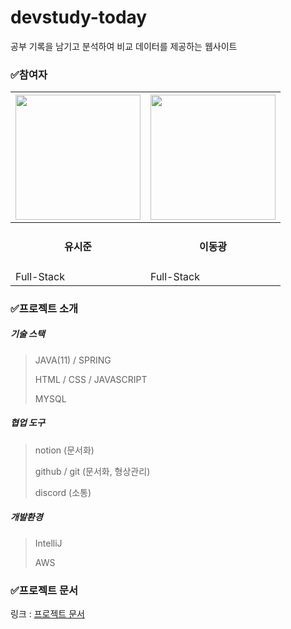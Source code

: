# devstudy-today
공부 기록을 남기고 분석하여 비교 데이터를 제공하는 웹사이트

### ✅참여자

|<a href="https://github.com/SiJun-Yoo"><img src = "https://avatars.githubusercontent.com/u/58085920?v=4" width="200" height="200"/></a>|<a href="https://github.com/riverrevir"><img src = "https://avatars.githubusercontent.com/u/81510864?v=4" width="200" height="200"/></a>|
|------|------|
|<div align ="center"><h4>유시준</h4><div>|<div align ="center"><h4>이동광</h4><div>|
|Full-Stack|Full-Stack|

### ✅프로젝트 소개

##### 기술 스택
> JAVA(11) / SPRING
>
> HTML / CSS / JAVASCRIPT
>
> MYSQL

##### 협업 도구
> notion (문서화)
> 
> github / git (문서화, 형상관리)
> 
> discord (소통)
>
  
##### 개발환경
> IntelliJ
> 
> AWS
>

### ✅프로젝트 문서
링크 : [프로젝트 문서](https://fluff-editor-6d2.notion.site/devstudy-88c5af7ad5ca416ab6f1f68a425519d2)
